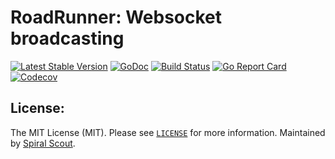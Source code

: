 # RoadRunner: Websocket broadcasting
[![Latest Stable Version](https://poser.pugx.org/spiral/broadcast-ws/version)](https://packagist.org/packages/spiral/broadcast-ws)
[![GoDoc](https://godoc.org/github.com/spiral/broadcast-ws?status.svg)](https://godoc.org/github.com/spiral/broadcast-ws)
[![Build Status](https://travis-ci.org/spiral/broadcast-ws.svg?branch=master)](https://travis-ci.org/spiral/broadcast-ws)
[![Go Report Card](https://goreportcard.com/badge/github.com/spiral/broadcast-ws)](https://goreportcard.com/report/github.com/spiral/broadcast-ws)
[![Codecov](https://codecov.io/gh/spiral/broadcast-ws/branch/master/graph/badge.svg)](https://codecov.io/gh/spiral/broadcast-ws/)

License:
--------
The MIT License (MIT). Please see [`LICENSE`](./LICENSE) for more 
information. Maintained by [Spiral Scout](https://spiralscout.com).